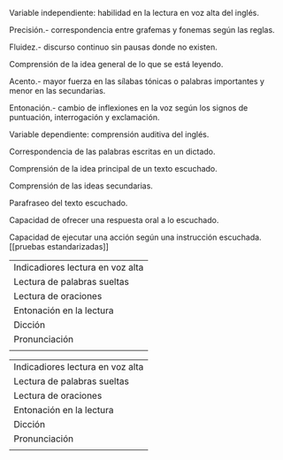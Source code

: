 Variable independiente: habilidad en la lectura en voz alta del inglés.

Precisión.- correspondencia entre grafemas y fonemas según las reglas.

Fluidez.- discurso continuo sin pausas donde no existen.

Comprensión de la idea general de lo que se está leyendo.

Acento.- mayor fuerza en las sílabas tónicas o palabras importantes y menor en las secundarias.

Entonación.- cambio de inflexiones en la voz según los signos de puntuación, interrogación y exclamación.

Variable dependiente: comprensión auditiva del inglés.

Correspondencia de las palabras escritas en un dictado.

Comprensión de la idea principal de un texto escuchado.

Comprensión de las ideas secundarias.

Parafraseo del texto escuchado.

Capacidad de ofrecer una respuesta oral a lo escuchado.

Capacidad de ejecutar una acción según una instrucción escuchada.[[pruebas estandarizadas]]

|                                  |
| -------------------------------- |
| Indicadiores lectura en voz alta |
| Lectura de palabras sueltas      |
| Lectura de oraciones             |
| Entonación en la lectura         |
| Dicción                          |
| Pronunciación                    |
|                                  |

|   |
|---|
|Indicadiores lectura en voz alta|
|Lectura de palabras sueltas|
|Lectura de oraciones|
|Entonación en la lectura|
|Dicción|
|Pronunciación|
||
